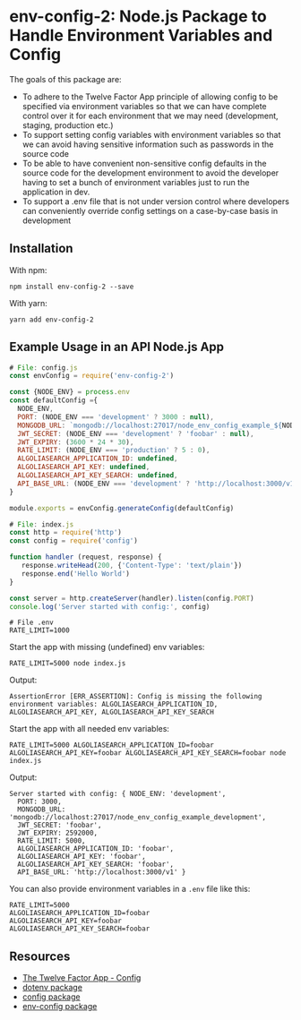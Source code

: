 # env-config-2: Node.js Package to Handle Environment Variables and Config

The goals of this package are:

* To adhere to the Twelve Factor App principle of allowing config to be specified via environment variables so that we can have complete control over it for each environment that we may need (development, staging, production etc.)
* To support setting config variables with environment variables so that we can avoid having sensitive information such as passwords in the source code
* To be able to have convenient non-sensitive config defaults in the source code for the development environment to avoid the developer having to set a bunch of environment variables just to run the application in dev.
* To support a .env file that is not under version control where developers can conveniently override config settings on a case-by-case basis in development

## Installation

With npm:

```
npm install env-config-2 --save
```

With yarn:

```
yarn add env-config-2
```

## Example Usage in an API Node.js App

```javascript
# File: config.js
const envConfig = require('env-config-2')

const {NODE_ENV} = process.env
const defaultConfig ={
  NODE_ENV,
  PORT: (NODE_ENV === 'development' ? 3000 : null),
  MONGODB_URL: `mongodb://localhost:27017/node_env_config_example_${NODE_ENV}`,
  JWT_SECRET: (NODE_ENV === 'development' ? 'foobar' : null),
  JWT_EXPIRY: (3600 * 24 * 30),
  RATE_LIMIT: (NODE_ENV === 'production' ? 5 : 0),
  ALGOLIASEARCH_APPLICATION_ID: undefined,
  ALGOLIASEARCH_API_KEY: undefined,
  ALGOLIASEARCH_API_KEY_SEARCH: undefined,
  API_BASE_URL: (NODE_ENV === 'development' ? 'http://localhost:3000/v1' : 'https://api.versioned.io/v1')
}

module.exports = envConfig.generateConfig(defaultConfig)
```

```javascript
# File: index.js
const http = require('http')
const config = require('config')

function handler (request, response) {
   response.writeHead(200, {'Content-Type': 'text/plain'})
   response.end('Hello World')
}

const server = http.createServer(handler).listen(config.PORT)
console.log('Server started with config:', config)
```

```
# File .env
RATE_LIMIT=1000
```

Start the app with missing (undefined) env variables:

```
RATE_LIMIT=5000 node index.js
```

Output:

```
AssertionError [ERR_ASSERTION]: Config is missing the following environment variables: ALGOLIASEARCH_APPLICATION_ID, ALGOLIASEARCH_API_KEY, ALGOLIASEARCH_API_KEY_SEARCH
```

Start the app with all needed env variables:

```
RATE_LIMIT=5000 ALGOLIASEARCH_APPLICATION_ID=foobar ALGOLIASEARCH_API_KEY=foobar ALGOLIASEARCH_API_KEY_SEARCH=foobar node index.js
```

Output:

```
Server started with config: { NODE_ENV: 'development',
  PORT: 3000,
  MONGODB_URL: 'mongodb://localhost:27017/node_env_config_example_development',
  JWT_SECRET: 'foobar',
  JWT_EXPIRY: 2592000,
  RATE_LIMIT: 5000,
  ALGOLIASEARCH_APPLICATION_ID: 'foobar',
  ALGOLIASEARCH_API_KEY: 'foobar',
  ALGOLIASEARCH_API_KEY_SEARCH: 'foobar',
  API_BASE_URL: 'http://localhost:3000/v1' }
```

You can also provide environment variables in a `.env` file like this:

```
RATE_LIMIT=5000
ALGOLIASEARCH_APPLICATION_ID=foobar
ALGOLIASEARCH_API_KEY=foobar
ALGOLIASEARCH_API_KEY_SEARCH=foobar
```

## Resources

* [The Twelve Factor App - Config](https://12factor.net/config)
* [dotenv package](https://www.npmjs.com/package/dotenv)
* [config package](https://www.npmjs.com/package/config)
* [env-config package](https://www.npmjs.com/package/env-config)
